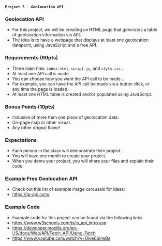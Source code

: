 **`Project 3 - Geolocation API`**

### Geolocation API
- For this project, we will be creating an HTML page that generates a table of geolocation information via API.
- The idea is to have a webpage that displays at least one geolocation datapoint, using JavaScript and a free API.

### Requirements (90pts)
- Three main files: `index.html`, `script.js`, and `styls.css` .
- At least one API call is made.
- You can choose how you want the API call to be made...
- For example, you can have the API call be made via a button click, or any time the page is loaded.
- At least one HTML table is created and/or populated using JavaScript.

### Bonus Points (10pts)
- Inclusion of more than one piece of geolocation data.
- On-page map or other visual.
- Any other orignal flavor!

### Expectations
- Each person in the class will demonstrate their project.
- You will have one month to create your project.
- When you demo your project, you will share your files and explain their code.

### Example Free Geolocation API
- Check out this list of example image carousels for ideas:
- https://ip-api.com/

### Example Code
- Example code for this project can be found via the following links:
- https://www.w3schools.com/js/js_api_intro.asp
- https://developer.mozilla.org/en-US/docs/Web/API/Fetch_API/Using_Fetch
- https://www.youtube.com/watch?v=Oive66jrwBs
